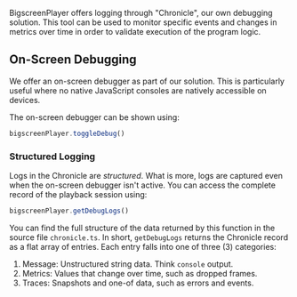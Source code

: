 BigscreenPlayer offers logging through "Chronicle", our own debugging solution. This tool can be used to monitor specific events and changes in metrics over time in order to validate execution of the program logic.

## On-Screen Debugging

We offer an on-screen debugger as part of our solution. This is particularly useful where no native JavaScript consoles are natively accessible on devices.

The on-screen debugger can be shown using:

```js
bigscreenPlayer.toggleDebug()
```

### Structured Logging

Logs in the Chronicle are _structured_. What is more, logs are captured even when the on-screen debugger isn't active. You can access the complete record of the playback session using:

```js
bigscreenPlayer.getDebugLogs()
```

You can find the full structure of the data returned by this function in the source file `chronicle.ts`. In short, `getDebugLogs` returns the Chronicle record as a flat array of entries. Each entry falls into one of three (3) categories:

1. Message: Unstructured string data. Think `console` output.
2. Metrics: Values that change over time, such as dropped frames.
3. Traces: Snapshots and one-of data, such as errors and events.
